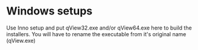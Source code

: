 # Windows setups
Use Inno setup and put qView32.exe and/or qView64.exe here to build the installers. You will have to rename the executable from it's original name (qView.exe)
